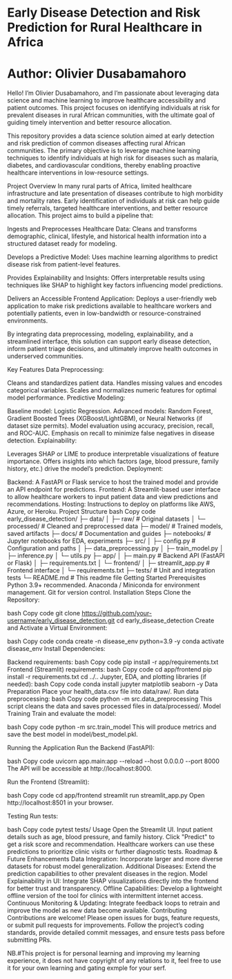 
# Early Disease Detection and Risk Prediction for Rural Healthcare in Africa
# Author: Olivier Dusabamahoro

Hello! I’m Olivier Dusabamahoro, and I’m passionate about leveraging data science and machine learning to improve healthcare accessibility and patient outcomes. This project focuses on identifying individuals at risk for prevalent diseases in rural African communities, with the ultimate goal of guiding timely intervention and better resource allocation.


This repository provides a data science solution aimed at early detection and risk prediction of common diseases affecting rural African communities. The primary objective is to leverage machine learning techniques to identify individuals at high risk for diseases such as malaria, diabetes, and cardiovascular conditions, thereby enabling proactive healthcare interventions in low-resource settings.

Project Overview
In many rural parts of Africa, limited healthcare infrastructure and late presentation of diseases contribute to high morbidity and mortality rates. Early identification of individuals at risk can help guide timely referrals, targeted healthcare interventions, and better resource allocation. This project aims to build a pipeline that:

Ingests and Preprocesses Healthcare Data:
Cleans and transforms demographic, clinical, lifestyle, and historical health information into a structured dataset ready for modeling.

Develops a Predictive Model:
Uses machine learning algorithms to predict disease risk from patient-level features.

Provides Explainability and Insights:
Offers interpretable results using techniques like SHAP to highlight key factors influencing model predictions.

Delivers an Accessible Frontend Application:
Deploys a user-friendly web application to make risk predictions available to healthcare workers and potentially patients, even in low-bandwidth or resource-constrained environments.

By integrating data preprocessing, modeling, explainability, and a streamlined interface, this solution can support early disease detection, inform patient triage decisions, and ultimately improve health outcomes in underserved communities.

Key Features
Data Preprocessing:

Cleans and standardizes patient data.
Handles missing values and encodes categorical variables.
Scales and normalizes numeric features for optimal model performance.
Predictive Modeling:

Baseline model: Logistic Regression.
Advanced models: Random Forest, Gradient Boosted Trees (XGBoost/LightGBM), or Neural Networks (if dataset size permits).
Model evaluation using accuracy, precision, recall, and ROC-AUC. Emphasis on recall to minimize false negatives in disease detection.
Explainability:

Leverages SHAP or LIME to produce interpretable visualizations of feature importance.
Offers insights into which factors (age, blood pressure, family history, etc.) drive the model’s prediction.
Deployment:

Backend: A FastAPI or Flask service to host the trained model and provide an API endpoint for predictions.
Frontend: A Streamlit-based user interface to allow healthcare workers to input patient data and view predictions and recommendations.
Hosting: Instructions to deploy on platforms like AWS, Azure, or Heroku.
Project Structure
bash
Copy code
early_disease_detection/
├─ data/
│  ├─ raw/               # Original datasets
│  └─ processed/          # Cleaned and preprocessed data
├─ model/                 # Trained models, saved artifacts
├─ docs/                  # Documentation and guides
├─ notebooks/             # Jupyter notebooks for EDA, experiments
├─ src/
│  ├─ config.py           # Configuration and paths
│  ├─ data_preprocessing.py
│  ├─ train_model.py
│  ├─ inference.py
│  └─ utils.py
├─ app/
│  ├─ main.py             # Backend API (FastAPI or Flask)
│  ├─ requirements.txt
│  └─ frontend/
│     ├─ streamlit_app.py # Frontend interface
│     └─ requirements.txt
├─ tests/                 # Unit and integration tests
└─ README.md              # This readme file
Getting Started
Prerequisites
Python 3.9+ recommended.
Anaconda / Miniconda for environment management.
Git for version control.
Installation Steps
Clone the Repository:

bash
Copy code
git clone https://github.com/your-username/early_disease_detection.git
cd early_disease_detection
Create and Activate a Virtual Environment:

bash
Copy code
conda create -n disease_env python=3.9 -y
conda activate disease_env
Install Dependencies:

Backend requirements:
bash
Copy code
pip install -r app/requirements.txt
Frontend (Streamlit) requirements:
bash
Copy code
cd app/frontend
pip install -r requirements.txt
cd ../..
Jupyter, EDA, and plotting libraries (if needed):
bash
Copy code
conda install jupyter matplotlib seaborn -y
Data Preparation
Place your health_data.csv file into data/raw/.
Run data preprocessing:
bash
Copy code
python -m src.data_preprocessing
This script cleans the data and saves processed files in data/processed/.
Model Training
Train and evaluate the model:

bash
Copy code
python -m src.train_model
This will produce metrics and save the best model in model/best_model.pkl.

Running the Application
Run the Backend (FastAPI):

bash
Copy code
uvicorn app.main:app --reload --host 0.0.0.0 --port 8000
The API will be accessible at http://localhost:8000.

Run the Frontend (Streamlit):

bash
Copy code
cd app/frontend
streamlit run streamlit_app.py
Open http://localhost:8501 in your browser.

Testing
Run tests:

bash
Copy code
pytest tests/
Usage
Open the Streamlit UI.
Input patient details such as age, blood pressure, and family history.
Click "Predict" to get a risk score and recommendation.
Healthcare workers can use these predictions to prioritize clinic visits or further diagnostic tests.
Roadmap & Future Enhancements
Data Integration: Incorporate larger and more diverse datasets for robust model generalization.
Additional Diseases: Extend the prediction capabilities to other prevalent diseases in the region.
Model Explainability in UI: Integrate SHAP visualizations directly into the frontend for better trust and transparency.
Offline Capabilities: Develop a lightweight offline version of the tool for clinics with intermittent internet access.
Continuous Monitoring & Updating: Integrate feedback loops to retrain and improve the model as new data become available.
Contributing
Contributions are welcome! Please open issues for bugs, feature requests, or submit pull requests for improvements. Follow the project’s coding standards, provide detailed commit messages, and ensure tests pass before submitting PRs.

NB.#This project is for personal learning and improving my learning experience, it does not have copyright of any relations to it, feel free to use it for your own learning and gating exmple for your serf.

